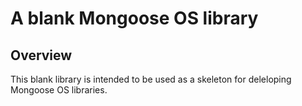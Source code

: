 # A blank Mongoose OS library


## Overview

This blank library is intended to be used as a skeleton for deleloping
Mongoose OS libraries.